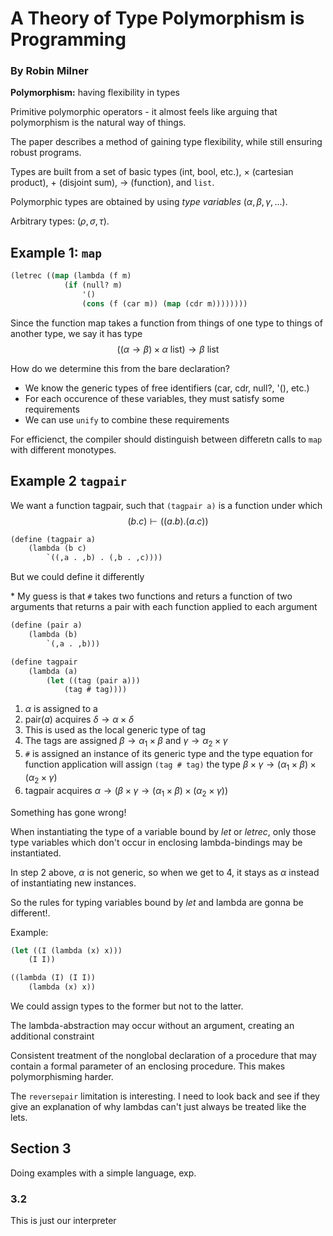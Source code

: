 
# A Theory of Type Polymorphism is Programming
### By Robin Milner

**Polymorphism:** having flexibility in types

Primitive polymorphic operators - it almost feels like arguing that polymorphism is the natural way of things.

The paper describes a method of gaining type flexibility, while still ensuring
robust programs.

Types are built from a set of basic types (int, bool, etc.), $\times$ (cartesian product), $+$ (disjoint sum), $\rightarrow$ (function), and `list`.

Polymorphic types are obtained by using *type variables* ($\alpha, \beta, \gamma, ...$).

Arbitrary types: ($\rho, \sigma, \tau$).


## Example 1: `map`
```clojure
(letrec ((map (lambda (f m)
            (if (null? m) 
                '() 
                (cons (f (car m)) (map (cdr m))))))))
```

Since the function map takes a function from things of one type to things of another type, we say it has type
$$((\alpha \rightarrow \beta) \times \alpha \text{ list}) \rightarrow \beta \text{ list}$$

How do we determine this from the bare declaration?
- We know the generic types of free identifiers (car, cdr, null?, '(), etc.)
- For each occurence of these variables, they must satisfy some requirements
- We can use `unify` to combine these requirements

For efficienct, the compiler should distinguish between differetn calls to `map` with
different monotypes.

## Example 2 `tagpair`
We want a function tagpair, such that `(tagpair a)` is a function under which 
$$(b . c) \vdash ((a . b) . (a . c))$$
```clojure
(define (tagpair a) 
    (lambda (b c)
        `((,a . ,b) . (,b . ,c))))
```
But we could define it differently

\* My guess is that `#` takes two functions and returs a function of two arguments that returns a pair with each function applied to each argument
```clojure
(define (pair a)
    (lambda (b)
        `(,a . ,b)))

(define tagpair
    (lambda (a)
        (let ((tag (pair a)))
            (tag # tag))))
```
1. $\alpha$ is assigned to a
2. pair($a$) acquires $\delta \rightarrow \alpha \times \delta$
3. This is used as the local generic type of tag
4. The tags are assigned
$\beta \rightarrow \alpha_1 \times \beta$ and
$\gamma \rightarrow \alpha_2 \times \gamma$
5. `#` is assigned an instance of its generic type
and the type equation for function application will
assign `(tag # tag)` the type
$\beta \times \gamma \rightarrow (\alpha_1 \times \beta) \times (\alpha_2 \times \gamma)$
6. tagpair acquires $\alpha \rightarrow (\beta \times \gamma \rightarrow (\alpha_1 \times \beta) \times (\alpha_2 \times \gamma))$

Something has gone wrong!

When instantiating the type of a variable bound by $let$
or $letrec$, only those type variables which don't occur in enclosing lambda-bindings may be instantiated.

In step 2 above, $\alpha$ is not generic, so when we get to 4, it stays as $\alpha$ instead of instantiating new instances.

So the rules for typing variables bound by $let$ and lambda are gonna be different!.

Example:
```clojure
(let ((I (lambda (x) x)))
    (I I))

((lambda (I) (I I)) 
    (lambda (x) x))
```
We could assign types to the former but not to the latter.


The lambda-abstraction may occur without an argument, creating an additional constraint

Consistent treatment of the nonglobal declaration
of a procedure that may contain a formal parameter of an enclosing procedure. This makes polymorphisming harder.

The `reversepair` limitation is interesting. I need to look back and see if they give an explanation of
why lambdas can't just always be treated like the lets.



## Section 3
Doing examples with a simple language, exp.

### 3.2
This is just our interpreter



